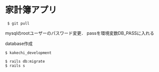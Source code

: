 # 家計簿アプリ

```
 $ git pull
```
mysqlのrootユーザーのパスワード変更．
passを環境変数DB_PASSに入れる

database作成
```
$ kakechi_development
```
```
$ rails db:migrate
$ rails s
```